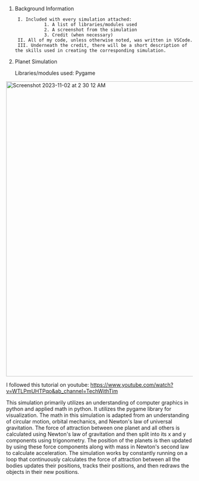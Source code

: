1. Background Information
                 
        I. Included with every simulation attached:
                  1. A list of libraries/modules used
                  2. A screenshot from the simulation
                  3. Credit (when necessary)
        II. All of my code, unless otherwise noted, was written in VSCode.
        III. Underneath the credit, there will be a short description of the skills used in creating the corresponding simulation.
   

3. Planet Simulation
   
   Libraries/modules used: Pygame
  <img width="796" alt="Screenshot 2023-11-02 at 2 30 12 AM" src="https://github.com/redcygni/Physics-Simulations/assets/118145890/7b775bf3-4e9b-4004-9583-f3a971d3439d">

   
   I followed this tutorial on youtube: https://www.youtube.com/watch?v=WTLPmUHTPqo&ab_channel=TechWithTim
   
   This simulation primarily utilizes an understanding of computer graphics in python and applied math in python. It utilizes the pygame library for visualization. The math in this simulation is adapted from an understanding of circular motion, orbital mechanics, and Newton's law of universal gravitation. The force of attraction between one planet and all others is calculated using Newton's law of gravitation and then split into its x and y components using trigonometry. The position of the planets is then updated by using these force components along with mass in Newton's second law to calculate acceleration. The simulation works by constantly running on a loop that continuously calculates the force of attraction between all the bodies updates their positions, tracks their positions, and then redraws the objects in their new positions. 
